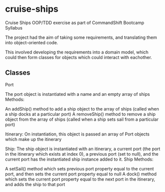 # cruise-ships
Cruise Ships OOP/TDD exercise as part of CommandShift Bootcamp Syllabus

The project had the aim of taking some requirements, and translating them into object-oriented code. 

This involved developing the requirements into a domain model, which could then form classes for objects which could interact with eachother.

## Classes
Port

The port object is instantiated with a name and an empty array of ships
Methods: 

An addShip() method to add a ship object to the array of ships (called when a ship docks at a particular port)
A removeShip() method to remove a ship object from the array of ships (called when a ship sets sail from a particular port)

Itinerary: On instantiation, this object is passed an array of Port objects which make up the itinerary

Ship: The ship object is instantiated with an itinerary, a current port (the port in the itinerary which exists at index 0), a previous port (set to null), and the current port has the instantiated ship instance added to it.
Ship Methods: 

A setSail() method which sets previous port property equal to the current port, and then sets the current port property equal to null
A dock() method which sets the current port property equal to the next port in the itinerary, and adds the ship to that port


